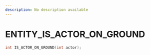 ```yaml
---
description: No description available 
---
```


# ENTITY\_IS_ACTOR_ON_GROUND

```cpp
int IS_ACTOR_ON_GROUND(int actor);
```